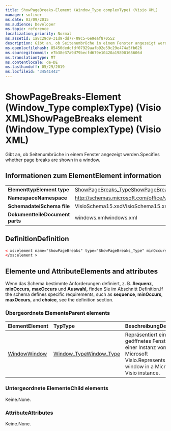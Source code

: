 ```yaml
---
title: ShowPageBreaks-Element (Window_Type complexType) (Visio XML)
manager: soliver
ms.date: 03/09/2015
ms.audience: Developer
ms.topic: reference
localization_priority: Normal
ms.assetid: 1a8c29d9-31d9-dd77-09c5-6e9eaf870552
description: Gibt an, ob Seitenumbrüche in einem Fenster angezeigt werden.
ms.openlocfilehash: 85450dedcfdf07929aafb92e59c29e474a5fb626
ms.sourcegitcommit: e7b38e37a9d79becfd679e10420a19890165606d
ms.translationtype: MT
ms.contentlocale: de-DE
ms.lasthandoff: 05/29/2019
ms.locfileid: "34541442"
---
```

# <a name="showpagebreaks-element-window_type-complextype-visio-xml"></a><span data-ttu-id="a06cc-103">ShowPageBreaks-Element (Window_Type complexType) (Visio XML)</span><span class="sxs-lookup"><span data-stu-id="a06cc-103">ShowPageBreaks element (Window_Type complexType) (Visio XML)</span></span>

<span data-ttu-id="a06cc-104">Gibt an, ob Seitenumbrüche in einem Fenster angezeigt werden.</span><span class="sxs-lookup"><span data-stu-id="a06cc-104">Specifies whether page breaks are shown in a window.</span></span>
  
## <a name="element-information"></a><span data-ttu-id="a06cc-105">Informationen zum Element</span><span class="sxs-lookup"><span data-stu-id="a06cc-105">Element information</span></span>

|||
|:-----|:-----|
|<span data-ttu-id="a06cc-106">**Elementtyp**</span><span class="sxs-lookup"><span data-stu-id="a06cc-106">**Element type**</span></span> <br/> |[<span data-ttu-id="a06cc-107">ShowPageBreaks_Type</span><span class="sxs-lookup"><span data-stu-id="a06cc-107">ShowPageBreaks_Type</span></span>](showpagebreaks_type-complextypevisio-xml.md) <br/> |
|<span data-ttu-id="a06cc-108">**Namespace**</span><span class="sxs-lookup"><span data-stu-id="a06cc-108">**Namespace**</span></span> <br/> |http://schemas.microsoft.com/office/visio/2012/main  <br/> |
|<span data-ttu-id="a06cc-109">**Schemadatei**</span><span class="sxs-lookup"><span data-stu-id="a06cc-109">**Schema file**</span></span> <br/> |<span data-ttu-id="a06cc-110">VisioSchema15.xsd</span><span class="sxs-lookup"><span data-stu-id="a06cc-110">VisioSchema15.xsd</span></span>  <br/> |
|<span data-ttu-id="a06cc-111">**Dokumentteile**</span><span class="sxs-lookup"><span data-stu-id="a06cc-111">**Document parts**</span></span> <br/> |<span data-ttu-id="a06cc-112">windows.xml</span><span class="sxs-lookup"><span data-stu-id="a06cc-112">windows.xml</span></span>  <br/> |
   
## <a name="definition"></a><span data-ttu-id="a06cc-113">Definition</span><span class="sxs-lookup"><span data-stu-id="a06cc-113">Definition</span></span>

```XML
< xs:element name="ShowPageBreaks" type="ShowPageBreaks_Type" minOccurs="0" maxOccurs="1" >
</xs:element >
```

## <a name="elements-and-attributes"></a><span data-ttu-id="a06cc-114">Elemente und Attribute</span><span class="sxs-lookup"><span data-stu-id="a06cc-114">Elements and attributes</span></span>

<span data-ttu-id="a06cc-115">Wenn das Schema bestimmte Anforderungen definiert, z. B. **Sequenz**, **minOccurs,** **maxOccurs** und **Auswahl,** finden Sie im Abschnitt Definition.</span><span class="sxs-lookup"><span data-stu-id="a06cc-115">If the schema defines specific requirements, such as **sequence**, **minOccurs**, **maxOccurs**, and **choice**, see the definition section.</span></span> 
  
### <a name="parent-elements"></a><span data-ttu-id="a06cc-116">Übergeordnete Elemente</span><span class="sxs-lookup"><span data-stu-id="a06cc-116">Parent elements</span></span>

|<span data-ttu-id="a06cc-117">**Element**</span><span class="sxs-lookup"><span data-stu-id="a06cc-117">**Element**</span></span>|<span data-ttu-id="a06cc-118">**Typ**</span><span class="sxs-lookup"><span data-stu-id="a06cc-118">**Type**</span></span>|<span data-ttu-id="a06cc-119">**Beschreibung**</span><span class="sxs-lookup"><span data-stu-id="a06cc-119">**Description**</span></span>|
|:-----|:-----|:-----|
|[<span data-ttu-id="a06cc-120">Window</span><span class="sxs-lookup"><span data-stu-id="a06cc-120">Window</span></span>](window-element-windows_type-complextypevisio-xml.md) <br/> |[<span data-ttu-id="a06cc-121">Window_Type</span><span class="sxs-lookup"><span data-stu-id="a06cc-121">Window_Type</span></span>](window_type-complextypevisio-xml.md) <br/> |<span data-ttu-id="a06cc-122">Repräsentiert ein geöffnetes Fenster in einer Instanz von Microsoft Visio.</span><span class="sxs-lookup"><span data-stu-id="a06cc-122">Represents an open window in a Microsoft Visio instance.</span></span>  <br/> |
   
### <a name="child-elements"></a><span data-ttu-id="a06cc-123">Untergeordnete Elemente</span><span class="sxs-lookup"><span data-stu-id="a06cc-123">Child elements</span></span>

<span data-ttu-id="a06cc-124">Keine.</span><span class="sxs-lookup"><span data-stu-id="a06cc-124">None.</span></span>
  
### <a name="attributes"></a><span data-ttu-id="a06cc-125">Attribute</span><span class="sxs-lookup"><span data-stu-id="a06cc-125">Attributes</span></span>

<span data-ttu-id="a06cc-126">Keine.</span><span class="sxs-lookup"><span data-stu-id="a06cc-126">None.</span></span>
  

